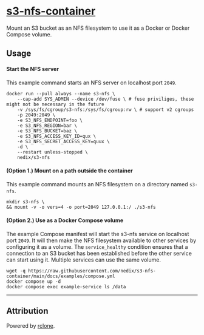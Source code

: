 # [s3-nfs-container](https://github.com/nedix/s3-nfs-container)

Mount an S3 bucket as an NFS filesystem to use it as a Docker or Docker Compose volume.

## Usage

#### Start the NFS server

This example command starts an NFS server on localhost port `2049`.

```shell
docker run --pull always --name s3-nfs \
    --cap-add SYS_ADMIN --device /dev/fuse \ # fuse priviliges, these might not be necessary in the future
    -v /sys/fs/cgroup/s3-nfs:/sys/fs/cgroup:rw \ # support v2 cgroups
    -p 2049:2049 \
    -e S3_NFS_ENDPOINT=foo \
    -e S3_NFS_REGION=bar \
    -e S3_NFS_BUCKET=baz \
    -e S3_NFS_ACCESS_KEY_ID=qux \
    -e S3_NFS_SECRET_ACCESS_KEY=quux \
    -d \
    --restart unless-stopped \
    nedix/s3-nfs
```

#### (Option 1.) Mount on a path outside the container

This example command mounts an NFS filesystem on a directory named `s3-nfs`.

```shell
mkdir s3-nfs \
&& mount -v -o vers=4 -o port=2049 127.0.0.1:/ ./s3-nfs
```

#### (Option 2.) Use as a Docker Compose volume

The example Compose manifest will start the s3-nfs service on localhost port `2049`.
It will then make the NFS filesystem available to other services by configuring it as a volume.
The `service_healthy` condition ensures that a connection to an S3 bucket has been established before the other service can start using it.
Multiple services can use the same volume.

```shell
wget -q https://raw.githubusercontent.com/nedix/s3-nfs-container/main/docs/examples/compose.yml
docker compose up -d
docker compose exec example-service ls /data
```

<hr>

## Attribution

Powered by [rclone].

[rclone]: https://github.com/rclone/rclone
